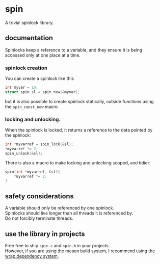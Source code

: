 # spin

A trivial spinlock library.

## documentation

Spinlocks keep a reference to a variable, and they ensure it is being accessed only at one place at a time.

### spinlock creation

You can create a spinlock like this
```c
int myvar = 10;
struct spin sl = spin_new(&myvar);
```
but it is also possible to create spinlock statically, outside functions using the `spin_const_new` macro.

### locking and unlocking.

When the spinlock is locked, it returns a reference to the data pointed by the spinlock:
```c
int *myvarref = spin_lock(&sl);
*myvarref *= 2;
spin_unlock(&sl);
```

There is also a macro to make locking and unlocking scoped, and tidier:
```c
spin(int *myvarref, &sl){
	*myvarref *= 2;
}
```

## safety considerations

A variable should only be referenced by one spinlock.  
Spinlocks should live longer than all threads it is referenced by.  
Do not forcibly terminate threads.

## use the library in projects

Free free to ship `spin.c` and `spin.h` in your projects.  
However, if you are using the meson build system, I recommend using the [wrap dependency system](https://mesonbuild.com/Wrap-dependency-system-manual.html).
